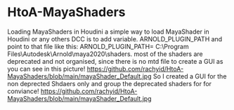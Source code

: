 # HtoA-MayaShaders
Loading MayaShaders in Houdini
a simple way to load MayaShader in Houdini or any others DCC is to add variable.
ARNOLD_PLUGIN_PATH and point to that file like this:
ARNOLD_PLUGIN_PATH= C:\Program Files\Autodesk\Arnold\maya2020\shaders.
most of the shaders are deprecated and not organised, since there is no mtd file to create a GUI as you can see in this picture!
https://github.com/rachyid/HtoA-MayaShaders/blob/main/mayaShader_Default.jpg
So I created a GUI for the non deprected Shdaers only and group the deprecated shaders for for conviance!
https://github.com/rachyid/HtoA-MayaShaders/blob/main/mayaShader_Default.jpg

